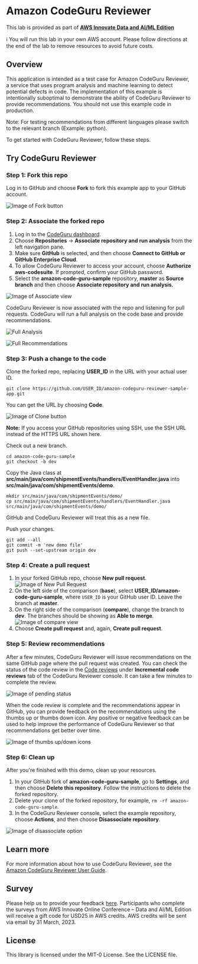 # Amazon CodeGuru Reviewer

This lab is provided as part of **[AWS Innovate Data and AI/ML Edition](https://aws.amazon.com/events/aws-innovate/apj/aiml-data/)**

ℹ️ You will run this lab in your own AWS account. Please follow directions at the end of the lab to remove resources to avoid future costs.

## **Overview**
This application is intended as a test case for Amazon CodeGuru Reviewer, a service that uses program analysis and machine learning to detect potential defects in code. The implementation of this example is intentionally suboptimal to demonstrate the ability of CodeGuru Reviewer to provide recommendations. You should not use this example code in production. 

Note: For testing recommendations from different languages please switch to the relevant branch (Example: python).

To get started with CodeGuru Reviewer, follow these steps.
## Try CodeGuru Reviewer

### Step 1: Fork this repo

Log in to GitHub and choose **Fork** to fork this example app to your GitHub account.

![Image of Fork button](images/fork.png)

### Step 2: Associate the forked repo

1. Log in to the [CodeGuru dashboard](https://console.aws.amazon.com/codeguru/home?region=us-east-1).
1. Choose **Repositories** -> **Associate repository and run analysis** from the left navigation pane.
1. Make sure **GitHub** is selected, and then choose **Connect to GitHub or GitHub Enterprise Cloud**.
1. To allow CodeGuru Reviewer to access your account, choose **Authorize aws-codesuite**. If prompted, confirm your GitHub password.
1. Select the **amazon-code-guru-sample** repository, **master** as **Source branch** and then choose **Associate repository and run analysis**.

![Image of Associate view](images/associate.png)

CodeGuru Reviewer is now associated with the repo and listening for pull requests. CodeGuru will run a full analysis on the code base and provide recommendations.

![Full Analysis](images/fullanalysis.png)

![Full Recommendations](images/full-recommendations.png)

### Step 3: Push a change to the code

Clone the forked repo, replacing **USER_ID** in the URL with your actual user ID.

    git clone https://github.com/USER_ID/amazon-codeguru-reviewer-sample-app.git

You can get the URL by choosing **Code**.

![Image of Clone button](images/clone.png)

**Note:** If you access your GitHub repositories using SSH, use the SSH URL instead of the HTTPS URL shown here.

Check out a new branch.

    cd amazon-code-guru-sample
    git checkout -b dev
    
Copy the Java class at **src/main/java/com/shipmentEvents/handlers/EventHandler.java** into **src/main/java/com/shipmentEvents/demo**.

    mkdir src/main/java/com/shipmentEvents/demo/
    cp src/main/java/com/shipmentEvents/handlers/EventHandler.java src/main/java/com/shipmentEvents/demo/

GitHub and CodeGuru Reviewer will treat this as a new file. 

Push your changes.

    git add --all
    git commit -m 'new demo file'
    git push --set-upstream origin dev
    
### Step 4: Create a pull request

1. In your forked GitHub repo, choose **New pull request**.
![Image of New Pull Request](images/newpullrequest.png)
1. On the left side of the comparison (**base**), select **USER_ID/amazon-code-guru-sample**, where `USER_ID` is your GitHub user ID. Leave the branch at **master**.
1. On the right side of the comparison (**compare**), change the branch to **dev**. The branches should be showing as **Able to merge**. ![Image of compare view](images/compare.png)
1. Choose **Create pull request** and, again, **Create pull request**.

### Step 5: Review recommendations

After a few minutes, CodeGuru Reviewer will issue recommendations on the same GitHub page where the pull request was created. You can check the status of the code review in the [Code reviews](https://console.aws.amazon.com/codeguru/reviewer/?region=us-east-1#/codereviews) under **Incremental code reviews** tab of the CodeGuru Reviewer console. It can take a few minutes to complete the review.

![Image of pending status](images/pending.png)

When the code review is complete and the recommendations appear in GitHub, you can provide feedback on the recommendations using the thumbs up or thumbs down icon. Any positive or negative feedback can be used to help improve the performance of CodeGuru Reviewer so that recommendations get better over time. 

![Image of thumbs up/down icons](images/thumbs_icons.png)

### Step 6: Clean up

After you're finished with this demo, clean up your resources.

1. In your GitHub fork of **amazon-code-guru-sample**, go to **Settings**, and then choose **Delete this repository**. Follow the instructions to delete the forked repository.
1. Delete your clone of the forked repository, for example, `rm -rf amazon-code-guru-sample`.
1. In the CodeGuru Reviewer console, select the example repository, choose **Actions**, and then choose **Disassociate repository**.

![Image of disassociate option](images/disassociate.png)

## Learn more

For more information about how to use CodeGuru Reviewer, see the [Amazon CodeGuru Reviewer User Guide](https://docs.aws.amazon.com/codeguru/latest/reviewer-ug/index.html).

## Survey
Please help us to provide your feedback [here](https://amazonmr.au1.qualtrics.com/jfe/form/SV_0fhl0aCfOF1qjQO?Session=HOL01). Participants who complete the surveys from AWS Innovate Online Conference – Data and AI/ML Edition will receive a gift code for USD25 in AWS credits. AWS credits will be sent via email by 31 March, 2023.

## License

This library is licensed under the MIT-0 License. See the LICENSE file.

